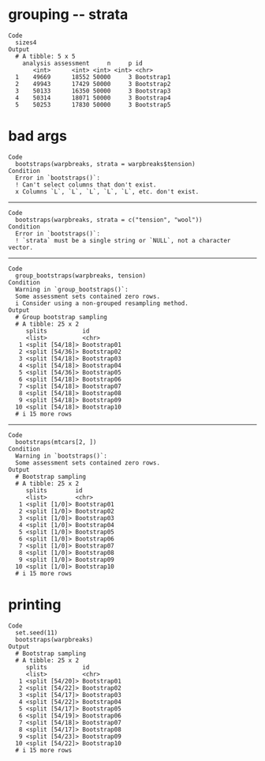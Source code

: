 # grouping -- strata

    Code
      sizes4
    Output
      # A tibble: 5 x 5
        analysis assessment     n     p id        
           <int>      <int> <int> <int> <chr>     
      1    49669      18552 50000     3 Bootstrap1
      2    49943      17429 50000     3 Bootstrap2
      3    50133      16350 50000     3 Bootstrap3
      4    50314      18071 50000     3 Bootstrap4
      5    50253      17830 50000     3 Bootstrap5

# bad args

    Code
      bootstraps(warpbreaks, strata = warpbreaks$tension)
    Condition
      Error in `bootstraps()`:
      ! Can't select columns that don't exist.
      x Columns `L`, `L`, `L`, `L`, `L`, etc. don't exist.

---

    Code
      bootstraps(warpbreaks, strata = c("tension", "wool"))
    Condition
      Error in `bootstraps()`:
      ! `strata` must be a single string or `NULL`, not a character vector.

---

    Code
      group_bootstraps(warpbreaks, tension)
    Condition
      Warning in `group_bootstraps()`:
      Some assessment sets contained zero rows.
      i Consider using a non-grouped resampling method.
    Output
      # Group bootstrap sampling 
      # A tibble: 25 x 2
         splits          id         
         <list>          <chr>      
       1 <split [54/18]> Bootstrap01
       2 <split [54/36]> Bootstrap02
       3 <split [54/18]> Bootstrap03
       4 <split [54/18]> Bootstrap04
       5 <split [54/36]> Bootstrap05
       6 <split [54/18]> Bootstrap06
       7 <split [54/18]> Bootstrap07
       8 <split [54/18]> Bootstrap08
       9 <split [54/18]> Bootstrap09
      10 <split [54/18]> Bootstrap10
      # i 15 more rows

---

    Code
      bootstraps(mtcars[2, ])
    Condition
      Warning in `bootstraps()`:
      Some assessment sets contained zero rows.
    Output
      # Bootstrap sampling 
      # A tibble: 25 x 2
         splits        id         
         <list>        <chr>      
       1 <split [1/0]> Bootstrap01
       2 <split [1/0]> Bootstrap02
       3 <split [1/0]> Bootstrap03
       4 <split [1/0]> Bootstrap04
       5 <split [1/0]> Bootstrap05
       6 <split [1/0]> Bootstrap06
       7 <split [1/0]> Bootstrap07
       8 <split [1/0]> Bootstrap08
       9 <split [1/0]> Bootstrap09
      10 <split [1/0]> Bootstrap10
      # i 15 more rows

# printing

    Code
      set.seed(11)
      bootstraps(warpbreaks)
    Output
      # Bootstrap sampling 
      # A tibble: 25 x 2
         splits          id         
         <list>          <chr>      
       1 <split [54/20]> Bootstrap01
       2 <split [54/22]> Bootstrap02
       3 <split [54/17]> Bootstrap03
       4 <split [54/22]> Bootstrap04
       5 <split [54/17]> Bootstrap05
       6 <split [54/19]> Bootstrap06
       7 <split [54/18]> Bootstrap07
       8 <split [54/17]> Bootstrap08
       9 <split [54/23]> Bootstrap09
      10 <split [54/22]> Bootstrap10
      # i 15 more rows

